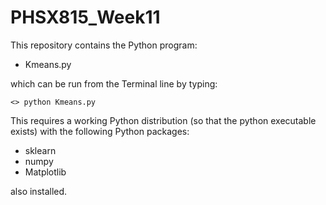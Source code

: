 # PHSX815_Week11

This repository contains the Python program:

* Kmeans.py

which can be run from the Terminal line by typing:

`<> python Kmeans.py `

This requires a working Python distribution (so that the python executable exists) with the following Python packages:

* sklearn
* numpy
* Matplotlib 

also installed.

